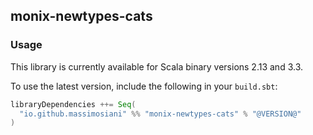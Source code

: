 ## monix-newtypes-cats

### Usage

This library is currently available for Scala binary versions 2.13 and 3.3.

To use the latest version, include the following in your `build.sbt`:

```scala
libraryDependencies ++= Seq(
  "io.github.massimosiani" %% "monix-newtypes-cats" % "@VERSION@"
)
```
